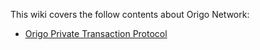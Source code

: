 This wiki covers the follow contents about Origo Network:
- [Origo Private Transaction Protocol](Private-Transaction-Protocol.md)
